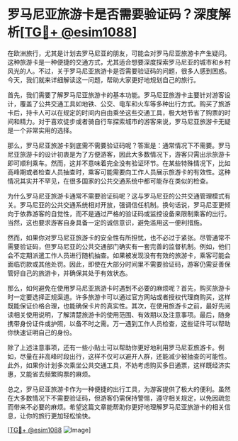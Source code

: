 # 罗马尼亚旅游卡是否需要验证码？深度解析[[TG💪+ @esim1088](https://t.me/s/esim1088)]

在欧洲旅行，尤其是计划去罗马尼亚的朋友，可能会对罗马尼亚旅游卡产生疑问。这种旅游卡是一种便捷的交通方式，尤其适合想要深度探索罗马尼亚的城市和乡村风光的人。不过，关于罗马尼亚旅游卡是否需要验证码的问题，很多人感到困惑。今天，我们就来详细解读这一问题，帮助大家更好地规划自己的旅行。

首先，我们需要了解罗马尼亚旅游卡的基本功能。罗马尼亚旅游卡主要针对游客设计，覆盖了公共交通工具如地铁、公交、电车和火车等多种出行方式。购买了旅游卡后，持卡人可以在规定的时间内自由乘坐这些交通工具，极大地节省了购票的时间和精力。对于喜欢徒步或者骑自行车探索城市的游客来说，罗马尼亚旅游卡无疑是一个非常实用的选择。

那么，罗马尼亚旅游卡到底需不需要验证码呢？答案是：通常情况下不需要。罗马尼亚旅游卡的设计初衷是为了方便游客，因此大多数情况下，游客只需出示旅游卡即可顺利乘车。然而，这并不意味着完全没有验证环节。在某些特殊情况下，比如高峰期或者检查人员抽查时，乘客可能需要向工作人员展示旅游卡的有效性。这种情况其实并不罕见，在很多国家的公共交通系统中都可能存在类似的检查。

为什么罗马尼亚旅游卡通常不需要验证码呢？这与罗马尼亚的公共交通管理模式有关。罗马尼亚的公共交通系统相对开放，强调信任机制。换句话说，罗马尼亚更倾向于依靠游客的自觉性，而不是通过严格的验证码或监控设备来限制乘客的出行。当然，这也要求游客自身具备一定的诚信意识，避免滥用这一便利措施。

然而，如果你对罗马尼亚旅游卡的安全性有所担忧，也不必过于紧张。尽管通常不需要验证码，但罗马尼亚的公共交通部门确实有一套完善的监督机制。例如，他们会不定期派遣工作人员进行随机抽查。如果被发现没有有效的旅游卡，乘客可能会面临罚款或其他处罚。因此，即使在大部分时间里不需要验证码，游客仍需妥善保管好自己的旅游卡，并确保其处于有效状态。

那么，如何避免在使用罗马尼亚旅游卡时遇到不必要的麻烦呢？首先，购买旅游卡时一定要选择正规渠道。许多旅游卡可以通过官方网站或者授权代理商购买，这样既能保证价格合理，也能确保卡片的真实性。其次，在使用旅游卡之前，最好先阅读相关使用说明，了解清楚旅游卡的使用范围、有效期以及注意事项。最后，随身携带身份证件或护照，以备不时之需。万一遇到工作人员检查，这些证件可以帮助你快速证明自己的身份。

除了上述注意事项，还有一些小贴士可以帮助你更好地利用罗马尼亚旅游卡。例如，尽量在非高峰时段出行，这样不仅可以避开人群，还能减少被抽查的可能性。此外，如果你计划多次乘坐公共交通工具，不妨考虑购买多日通票，这样既经济实惠，又能省去频繁购票的麻烦。

总之，罗马尼亚旅游卡作为一种便捷的出行工具，为游客提供了极大的便利。虽然在大多数情况下不需要验证码，但游客仍需保持警惕，遵守相关规定，以免因疏忽而带来不必要的麻烦。希望这篇文章能帮助你更好地理解罗马尼亚旅游卡的相关信息，让你的旅行更加轻松愉快。

[[TG💪+ @esim1088](https://t.me/s/esim1088) ![Image](https://i.postimg.cc/4NQfJmqS/Snipaste-2025-05-13-00-14-12.png)]